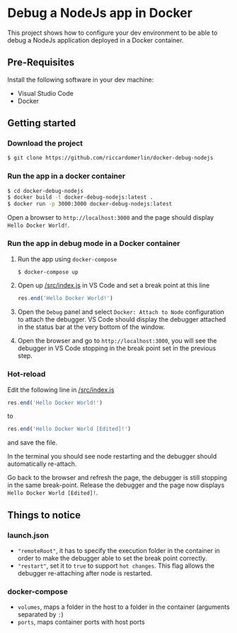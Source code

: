 Debug a NodeJs app in Docker
============================
This project shows how to configure your dev environment to be able to debug
a NodeJs application deployed in a Docker container.

Pre-Requisites
--------------
Install the following software in your dev machine:
- Visual Studio Code
- Docker

Getting started
---------------
### Download the project
```bash
$ git clone https://github.com/riccardomerlin/docker-debug-nodejs
```
### Run the app in a docker container
```bash
$ cd docker-debug-nodejs
$ docker build -t docker-debug-nodejs:latest .
$ docker run -p 3000:3000 docker-debug-nodejs:latest
```
Open a browser to `http://localhost:3000` and the page should display
`Hello Docker World!`.

### Run the app in debug mode in a Docker container
1. Run the app using `docker-compose`
    ```bash
    $ docker-compose up
    ```

2. Open up [/src/index.js](/src/index.js) in VS Code and set a break point at this line
    ```javascript
    res.end('Hello Docker World!')
    ```

3. Open the `Debug` panel and select `Docker: Attach to Node` configuration
to attach the debugger. VS Code should display the debugger attached in the
status bar at the very bottom of the window.

4. Open the browser and go to `http://localhost:3000`, you will see the
debugger in VS Code stopping in the break point set in the previous step.

### Hot-reload
Edit the following line in [/src/index.js](/src/index.js)
```javascript
res.end('Hello Docker World!')
``` 
to
```javascript
res.end('Hello Docker World [Edited]!')
```
and save the file.

In the terminal you should see node restarting and the debugger should
automatically re-attach.

Go back to the browser and refresh the page, the debugger is still stopping in the same break-point.
Release the debugger and the page now displays
`Hello Docker World [Edited]!`.

Things to notice
----------------

### launch.json
- `"remoteRoot"`, it has to specify the execution folder in the container
in order to make the debugger able to set the break point correctly.
-  `"restart"`, set it to `true` to support `hot changes`. 
This flag allows the debugger re-attaching after node is restarted.

### docker-compose
- `volumes`, maps a folder in the host to a folder in the container
(arguments separated by `:`)
- `ports`, maps container ports with host ports



